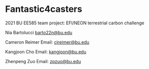 # Fantastic4casters
2021 BU EE585 team project: EFI/NEON terrestrial carbon challenge 



Nia Bartolucci
barto22n@bu.edu

Cameron Reimer
Email: cjreimer@bu.edu 

Kangjoon Cho
Email: kangjoon@bu.edu

Zhenpeng Zuo
Email: zpzuo@bu.edu




